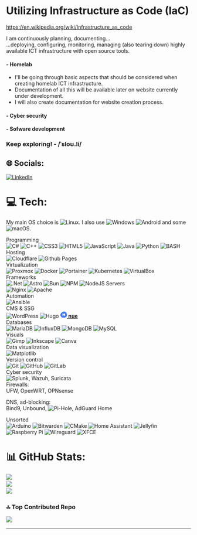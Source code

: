 # Utilizing Infrastructure as Code (IaC)
https://en.wikipedia.org/wiki/Infrastructure_as_code

I am continuously planning, documenting...  
...deploying, configuring, monitoring, managing (also tearing down) highly available ICT infrastructure with open source tools.

#### - Homelab
 - I'll be going through basic aspects that should be considered when creating homelab ICT infrastructure. 
 - Documentation of all this will be available later on website currently under development.
 - I will also create documentation for website creation process.
#### - Cyber security

#### - Sofware development

### Keep exploring! - /ˈsloʊ.li/ 

## 🌐 Socials:
[![LinkedIn](https://img.shields.io/badge/LinkedIn-%230077B5.svg?style=for-the-badge&logo=linkedin&logoColor=white)](https://linkedin.com/in/petridiy) 

# 💻 Tech:  
My main OS choice is 
![Linux](https://img.shields.io/badge/Linux-FCC624?style=for-the-badge&logo=linux&logoColor=black). 
I also use 
![Windows](https://img.shields.io/badge/Windows-0078D6?style=for-the-badge&logo=windows&logoColor=white)
![Android](https://img.shields.io/badge/Android-3DDC84?style=for-the-badge&logo=android&logoColor=white) 
and some 
![macOS](https://img.shields.io/badge/mac%20os-000000?style=for-the-badge&logo=macos&logoColor=F0F0F0).


Programming  
![C#](https://img.shields.io/badge/c%23-%23239120.svg?style=for-the-badge&logo=csharp&logoColor=white)
![C++](https://img.shields.io/badge/c++-%2300599C.svg?style=for-the-badge&logo=c%2B%2B&logoColor=white)
![CSS3](https://img.shields.io/badge/css3-%231572B6.svg?style=for-the-badge&logo=css3&logoColor=white)
![HTML5](https://img.shields.io/badge/html5-%23E34F26.svg?style=for-the-badge&logo=html5&logoColor=white)
![JavaScript](https://img.shields.io/badge/javascript-%23323330.svg?style=for-the-badge&logo=javascript&logoColor=%23F7DF1E)
![Java](https://img.shields.io/badge/java-%23ED8B00.svg?style=for-the-badge&logo=openjdk&logoColor=white)
![Python](https://img.shields.io/badge/python-3670A0?style=for-the-badge&logo=python&logoColor=ffdd54)
![BASH](https://img.shields.io/badge/Bash-4EAA25?style=for-the-badge&logo=gnubash&logoColor=white)  
Hosting  
![Cloudflare](https://img.shields.io/badge/Cloudflare-F38020?style=for-the-badge&logo=Cloudflare&logoColor=white)
![Github Pages](https://img.shields.io/badge/github%20pages-121013?style=for-the-badge&logo=github&logoColor=white)  
Virtualization  
![Proxmox](https://img.shields.io/badge/proxmox-proxmox?style=for-the-badge&logo=proxmox&logoColor=%23E57000&labelColor=%232b2a33&color=%232b2a33) 
![Docker](https://img.shields.io/badge/docker-%230db7ed.svg?style=for-the-badge&logo=docker&logoColor=white)
![Portainer](https://img.shields.io/badge/Portainer-13BEF9?style=for-the-badge&logo=portainer&logoColor=white)
![Kubernetes](https://img.shields.io/badge/Kubernetes-326CE5?style=for-the-badge&logo=kubernetes&logoColor=fff) 
![VirtualBox](https://img.shields.io/badge/VirtualBox-21416b?style=for-the-badge&logo=VirtualBox&logoColor=white)  
Frameworks  
![.Net](https://img.shields.io/badge/.NET-5C2D91?style=for-the-badge&logo=.net&logoColor=white)
![Astro](https://img.shields.io/badge/astro-%232C2052.svg?style=for-the-badge&logo=astro&logoColor=white)
![Bun](https://img.shields.io/badge/Bun-%23000000.svg?style=for-the-badge&logo=bun&logoColor=white) 
![NPM](https://img.shields.io/badge/NPM-%23CB3837.svg?style=for-the-badge&logo=npm&logoColor=white) 
![NodeJS](https://img.shields.io/badge/node.js-6DA55F?style=for-the-badge&logo=node.js&logoColor=white) 
Servers  
![Nginx](https://img.shields.io/badge/nginx-%23009639.svg?style=for-the-badge&logo=nginx&logoColor=white) 
![Apache](https://img.shields.io/badge/apache-%23D42029.svg?style=for-the-badge&logo=apache&logoColor=white)  
Automation  
![Ansible](https://img.shields.io/badge/ansible-%231A1918.svg?style=for-the-badge&logo=ansible&logoColor=white)  
CMS & SSG  
![WordPress](https://img.shields.io/badge/WordPress-%23117AC9.svg?style=for-the-badge&logo=WordPress&logoColor=white) 
![Hugo](https://img.shields.io/badge/Hugo-black.svg?style=for-the-badge&logo=Hugo) 
<a href="https://nuejs.org">
<img src="https://raw.githubusercontent.com/nuejs/nue/refs/heads/master/packages/nuejs.org/img/logo.svg" height="18"> **nue**
</a>  
Databases  
![MariaDB](https://img.shields.io/badge/MariaDB-003545?style=for-the-badge&logo=mariadb&logoColor=white) 
![InfluxDB](https://img.shields.io/badge/InfluxDB-22ADF6?style=for-the-badge&logo=InfluxDB&logoColor=white) 
![MongoDB](https://img.shields.io/badge/MongoDB-%234ea94b.svg?style=for-the-badge&logo=mongodb&logoColor=white) 
![MySQL](https://img.shields.io/badge/mysql-4479A1.svg?style=for-the-badge&logo=mysql&logoColor=white)  
Visuals  
![Gimp](https://img.shields.io/badge/Gimp-657D8B?style=for-the-badge&logo=gimp&logoColor=FFFFFF) ![Inkscape](https://img.shields.io/badge/Inkscape-e0e0e0?style=for-the-badge&logo=inkscape&logoColor=080A13) ![Canva](https://img.shields.io/badge/Canva-%2300C4CC.svg?style=for-the-badge&logo=Canva&logoColor=white)  
Data visualization  
![Matplotlib](https://img.shields.io/badge/Matplotlib-%23ffffff.svg?style=for-the-badge&logo=Matplotlib&logoColor=black)  
Version control  
![Git](https://img.shields.io/badge/git-%23F05033.svg?style=for-the-badge&logo=git&logoColor=white)
![GitHub](https://img.shields.io/badge/github-%23121011.svg?style=for-the-badge&logo=github&logoColor=white)
![GitLab](https://img.shields.io/badge/gitlab-%23181717.svg?style=for-the-badge&logo=gitlab&logoColor=white)  
Cyber security  
![Splunk](https://img.shields.io/badge/Splunk-000000?style=for-the-badge&logo=Splunk&logoColor=white), Wazuh, Suricata  
Firewalls:  
UFW, OpenWRT, OPNsense 
  
DNS, ad-blocking:    
Bind9, Unbound,  ![Pi-Hole](https://img.shields.io/badge/pihole-%2396060C.svg?style=for-the-badge&logo=pi-hole&logoColor=white), AdGuard Home 


Unsorted  
![Arduino](https://img.shields.io/badge/-Arduino-00979D?style=for-the-badge&logo=Arduino&logoColor=white) ![Bitwarden](https://img.shields.io/badge/bitwarden-%23175DDC.svg?style=for-the-badge&logo=bitwarden&logoColor=white) ![CMake](https://img.shields.io/badge/CMake-%23008FBA.svg?style=for-the-badge&logo=cmake&logoColor=white)  ![Home Assistant](https://img.shields.io/badge/home%20assistant-%2341BDF5.svg?style=for-the-badge&logo=home-assistant&logoColor=white) ![Jellyfin](https://img.shields.io/badge/jellyfin-%23000B25.svg?style=for-the-badge&logo=Jellyfin&logoColor=00A4DC)  ![Raspberry Pi](https://img.shields.io/badge/-Raspberry_Pi-C51A4A?style=for-the-badge&logo=Raspberry-Pi)  ![Wireguard](https://img.shields.io/badge/wireguard-%2388171A.svg?style=for-the-badge&logo=wireguard&logoColor=white) ![XFCE](https://img.shields.io/badge/XFCE-%232284F2.svg?style=for-the-badge&logo=xfce&logoColor=white)
# 📊 GitHub Stats:
![](https://github-readme-stats.vercel.app/api?username=sloul1&theme=dark&hide_border=false&include_all_commits=true&count_private=true)<br/>
![](https://github-readme-streak-stats.herokuapp.com/?user=sloul1&theme=dark&hide_border=false)<br/>
![](https://github-readme-stats.vercel.app/api/top-langs/?username=sloul1&theme=dark&hide_border=false&include_all_commits=true&count_private=true&layout=compact)

### 🔝 Top Contributed Repo
![](https://github-contributor-stats.vercel.app/api?username=sloul1&limit=5&theme=dark&combine_all_yearly_contributions=true)

---
<!-- [![](https://visitcount.itsvg.in/api?id=sloul1&icon=0&color=0)](https://visitcount.itsvg.in) -->

<!-- Proudly created with GPRM ( https://gprm.itsvg.in ) -->

